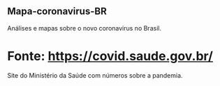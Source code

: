 ## Mapa-coronavirus-BR
Análises e mapas sobre o novo coronavirus no Brasil.

# Fonte: https://covid.saude.gov.br/

Site do Ministério da Saúde com números sobre a pandemia.
